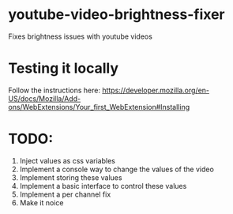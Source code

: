 # youtube-video-brightness-fixer
Fixes brightness issues with youtube videos

# Testing it locally

Follow the instructions here: https://developer.mozilla.org/en-US/docs/Mozilla/Add-ons/WebExtensions/Your_first_WebExtension#Installing

# TODO:
1. Inject values as css variables
2. Implement a console way to change the values of the video
3. Implement storing these values
4. Implement a basic interface to control these values
5. Implement a per channel fix
6. Make it noice

